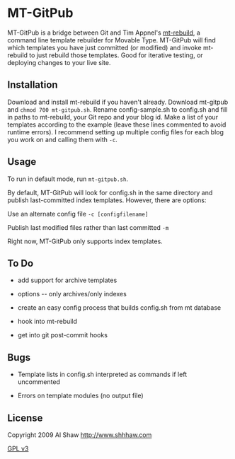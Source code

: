 # MT-GitPub

MT-GitPub is a bridge between Git and Tim Appnel's [mt-rebuild](http://appnel.com/code/mt-rebuild), a command line template rebuilder for Movable Type. MT-GitPub will find which templates you have just committed (or modified) and invoke mt-rebuild to just rebuild those templates. Good for iterative testing, or deploying changes to your live site.  

## Installation

Download and install mt-rebuild if you haven't already. Download mt-gitpub and `chmod 700 mt-gitpub.sh`. Rename config-sample.sh to config.sh and fill in paths to mt-rebuild, your Git repo and your blog id. Make a list of your templates according to the example (leave these lines commented to avoid runtime errors). I recommend setting up multiple config files for each blog you work on and calling them with `-c`. 

## Usage

To run in default mode, run `mt-gitpub.sh`.

By default, MT-GitPub will look for config.sh in the same directory and publish last-committed index templates. However, there are options:

Use an alternate config file `-c [configfilename]`

Publish last modified files rather than last committed `-m`

Right now, MT-GitPub only supports index templates.

## To Do

* add support for archive templates

* options -- only archives/only indexes

* create an easy config process that builds config.sh from mt database

* hook into mt-rebuild

* get into git post-commit hooks

## Bugs

* Template lists in config.sh interpreted as commands if left uncommented

* Errors on template modules (no output file)

## License

Copyright 2009 Al Shaw http://www.shhhaw.com

[GPL v3](http://www.gnu.org/copyleft/gpl.html)
